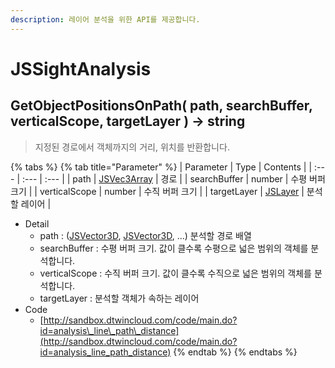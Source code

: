 ```yaml
---
description: 레이어 분석을 위한 API를 제공합니다.
---
```


# JSSightAnalysis

## GetObjectPositionsOnPath\( path, searchBuffer, verticalScope, targetLayer \) → string

> 지정된 경로에서 객체까지의 거리, 위치를 반환합니다.

{% tabs %}
{% tab title="Parameter" %}
| Parameter | Type | Contents |
| :--- | :--- | :--- |
| path | [JSVec3Array](../core/jsvec3array.md) | 경로 |
| searchBuffer | number | 수평 버퍼 크기 |
| verticalScope | number | 수직 버퍼 크기 |
| targetLayer | [JSLayer](../layer/jslayer.md) | 분석할 레이어 |

* Detail
  * path : \([JSVector3D](../core/jsvector3d.md), [JSVector3D](../core/jsvector3d.md), ...\) 분석할 경로 배열
  * searchBuffer : 수평 버퍼 크기. 값이 클수록 수평으로 넓은 범위의 객체를 분석합니다.
  * verticalScope : 수직 버퍼 크기. 값이 클수록 수직으로 넓은 범위의 객체를 분석합니다.
  * targetLayer : 분석할 객체가 속하는 레이어
* Code
  * [http://sandbox.dtwincloud.com/code/main.do?id=analysis\_line\_path\_distance](http://sandbox.dtwincloud.com/code/main.do?id=analysis_line_path_distance)
{% endtab %}
{% endtabs %}

